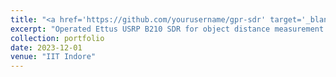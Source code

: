 ```yaml
---
title: "<a href='https://github.com/yourusername/gpr-sdr' target='_blank'><i class='fab fa-github'></i> Ground Penetrating Radar using Software Defined Radios</a>"
excerpt: "Operated Ettus USRP B210 SDR for object distance measurement and radar system design.<br/><img src='/images/gpr.png'>"
collection: portfolio
date: 2023-12-01
venue: "IIT Indore"
---
```

